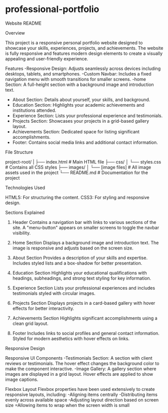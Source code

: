 # professional-portfolio
Website README

Overview

This project is a responsive personal portfolio website designed to showcase your skills, experiences, projects, and achievements. The website is fully responsive and features modern design elements to create a visually appealing and user-friendly experience.

Features
-Responsive Design: Adjusts seamlessly across devices including desktops, tablets, and smartphones.
-Custom Navbar: Includes a fixed navigation menu with smooth transitions for smaller screens.
-home Section: A full-height section with a background image and introduction text.
- About Section: Details about yourself, your skills, and background.
- Education Section: Highlights your academic achievements and institutions attended.
- Experience Section: Lists your professional experience and testimonials.
- Projects Section: Showcases your projects in a grid-based gallery layout.
- Achievements Section: Dedicated space for listing significant accomplishments.
- Footer: Contains social media links and additional contact information.


File Structure

project-root/
|
├── index.html         # Main HTML file
├── css/
│   └── styles.css     # Contains all CSS styles
├── images/
│   └── [image files]  # All image assets used in the project
└── README.md          # Documentation for the project

Technologies Used

HTML5: For structuring the content.
CSS3: For styling and responsive design.

Sections Explained
1. Header
Contains a navigation bar with links to various sections of the site.
A "menu-button" appears on smaller screens to toggle the navbar visibility.

2. Home Section
Displays a background image and introduction text.
The image is responsive and adjusts based on the screen size.

3. About Section
Provides a description of your skills and expertise.
Includes styled lists and a box-shadow for better presentation.

4. Education Section
Highlights your educational qualifications with headings, subheadings, and strong text styling for key information.

5. Experience Section
Lists your professional experiences and includes testimonials styled with circular images.

6. Projects Section
Displays projects in a card-based gallery with hover effects for better interactivity.

7. Achievements Section
Highlights significant accomplishments using a clean grid layout.

8. Footer
Includes links to social profiles and general contact information.
Styled for modern aesthetics with hover effects on links.

Responsive Design

Responsive UI Components
-Testimonials Section: A section with client reviews or testimonials. The hover effect changes the background color to make the component interactive.
-Image Gallery: A gallery section where images are displayed in a grid layout. Hover effects are applied to show image captions.

Flexbox Layout
Flexbox properties have been used extensively to create responsive layouts, including:
-Aligning items centrally
-Distributing items evenly across available space
-Adjusting layout direction based on screen size
=Allowing items to wrap when the screen width is small